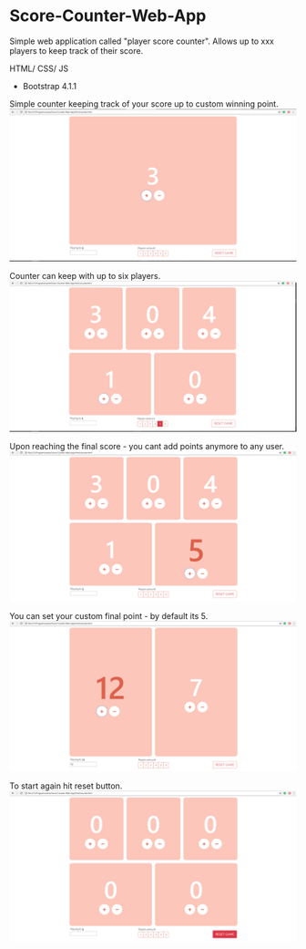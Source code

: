 # Score-Counter-Web-App

Simple web application called "player score counter". Allows up to xxx players to keep track of their score.

HTML/ CSS/ JS 
- Bootstrap 4.1.1

Simple counter keeping track of your score up to custom winning point.
![counter1](https://raw.githubusercontent.com/KubaMikolajczyk/Score-Counter-Web-App/master/jpg/presentation1.jpg)

Counter can keep with up to six players.
![counter2](https://raw.githubusercontent.com/KubaMikolajczyk/Score-Counter-Web-App/master/jpg/presentation2.jpg)

Upon reaching the final score - you cant add points anymore to any user.
![counter3](https://raw.githubusercontent.com/KubaMikolajczyk/Score-Counter-Web-App/master/jpg/presentation3.jpg)

You can set your custom final point - by default its 5.
![counter4](https://raw.githubusercontent.com/KubaMikolajczyk/Score-Counter-Web-App/master/jpg/presentation4.jpg)

To start again hit reset button.
![counter5](https://raw.githubusercontent.com/KubaMikolajczyk/Score-Counter-Web-App/master/jpg/presentation5.jpg)
